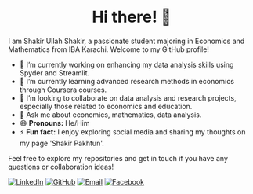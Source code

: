<h1 align="center" style="font-size: 32px;">Hi there! 👋</h1>

I am Shakir Ullah Shakir, a passionate student majoring in Economics and Mathematics from IBA Karachi. Welcome to my GitHub profile!

- 🔭 I’m currently working on enhancing my data analysis skills using Spyder and Streamlit.
- 🌱 I’m currently learning advanced research methods in economics through Coursera courses.
- 👯 I’m looking to collaborate on data analysis and research projects, especially those related to economics and education.
- 💬 Ask me about economics, mathematics, data analysis.
- 😄 **Pronouns:** He/Him
- ⚡ **Fun fact:** I enjoy exploring social media and sharing my thoughts on my page 'Shakir Pakhtun'.

Feel free to explore my repositories and get in touch if you have any questions or collaboration ideas!

[![LinkedIn](https://img.shields.io/badge/LinkedIn-Connect-blue)](https://linkedin.com/in/shakir-ullah-shakir)
[![GitHub](https://img.shields.io/badge/GitHub-Follow-green)](https://github.com/shakir5154)
[![Email](https://img.shields.io/badge/Gmail-EmailMe-red)](mailto:shakirullahshakir999@gmail.com)
[![Facebook](https://img.shields.io/badge/Facebook-Follow-blue)](https://web.facebook.com/ShakirPakhtun5154/)

